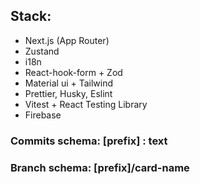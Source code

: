 ## Stack:
 - Next.js (App Router)
 - Zustand
 - i18n
 - React-hook-form + Zod
 - Material ui + Tailwind
 - Prettier, Husky, Eslint
 - Vitest + React Testing Library
 - Firebase

### Commits schema: [prefix] : text
### Branch schema: [prefix]/card-name


